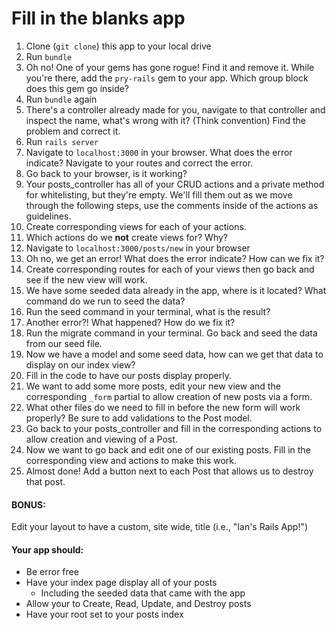 # Fill in the blanks app

1. Clone (```git clone```) this app to your local drive
2. Run ```bundle```
3.  Oh no! One of your gems has gone rogue! Find it and remove it. While you're there, add the ```pry-rails``` gem to your app. Which group block does this gem go inside?
4. Run ```bundle``` again
5. There's a controller already made for you, navigate to that controller and inspect the name, what's wrong with it? (Think convention) Find the problem and correct it.
6. Run ```rails server```
7. Navigate to ```localhost:3000``` in your browser. What does the error indicate? Navigate to your routes and correct the error.
8. Go back to your browser, is it working?
9. Your posts_controller has all of your CRUD actions and a private method for whitelisting, but they're empty. We'll fill them out as we move through the following steps, use the comments inside of the actions as guidelines.
10. Create corresponding views for each of your actions.
11. Which actions do we **not** create views for? Why?
12. Navigate to ```localhost:3000/posts/new``` in your browser
13. Oh no, we get an error! What does the error indicate? How can we fix it?
14. Create corresponding routes for each of your views then go back and see if the new view will work.
15. We have some seeded data already in the app, where is it located? What command do we run to seed the data?
16. Run the seed command in your terminal, what is the result?
17. Another error?! What happened? How do we fix it?
18. Run the migrate command in your terminal. Go back and seed the data from our seed file.
19. Now we have a model and some seed data, how can we get that data to display on our index view?
20. Fill in the code to have our posts display properly.
21. We want to add some more posts, edit your new view and the corresponding ```_form``` partial to allow creation of new posts via a form.
22. What other files do we need to fill in before the new form will work properly? Be sure to add validations to the Post model.
23. Go back to your posts_controller and fill in the corresponding actions to allow creation and viewing of a Post.
24. Now we want to go back and edit one of our existing posts. Fill in the corresponding view and actions to make this work.
25. Almost done! Add a button next to each Post that allows us to destroy that post.

#### BONUS: 

Edit your layout to have a custom, site wide, title (i.e., "Ian's Rails App!") 

#### Your app should:

- Be error free
- Have your index page display all of your posts
	- Including the seeded data that came with the app
- Allow your to Create, Read, Update, and Destroy posts
- Have your root set to your posts index